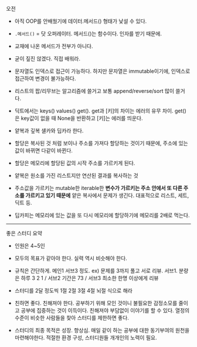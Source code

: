 
오전

 - 아직 OOP를 안배웠기에 데이터.메서드() 형태가 낯설 수 있다.

 - `.메서드()` = 닷 오퍼레이터. 메서드()는 함수이다. 인자를 받기 때문에.

 - 교재에 나온 메서드가 전부가 아니다.

 - 굳이 짚진 않겠다. 직접 배워라.

 - 문자열도 인덱스로 접근이 가능하다. 하지만 문자열은 immutable이기에, 인덱스로 접근하여 변경이 불가능하다.

 - 리스트의 팝/리무브는 알고리즘에 쓸거고 보통 append/reverse/sort 많이 쓸거다.

 - 딕트에서는 keys() values() get(). get과 [키]의 차이는 에러의 유무 차이. get()은 key값이 없을 때 None을 반환하고 [키]는 에러를 띄운다.

 - 얕복과 깊복 섈카와 딥카라 한다.

 - 할당은 복사된 것 처럼 보이나 주소를 가져다 할당하는 것이기 때문에, 주소에 있는 값이 바뀌면 다같이 바뀐다.

 - 할당은 메모리에 할당된 값의 시작 주소를 가르키게 된다.

 - 얕복은 원소를 가진 리스트지만 연산된 결과를 복사하는 것

 - 주소값을 가르키는 mutable한 iterable한 **변수가 가르키는 주소 안에서 또 다른 주소를 가르키고 있기 때문에** 얕은 복사에서 문제가 생긴다. 대표적으로 리스트, 세트, 딕트 등. 

 - 딥카피는 메모리에 있는 값을 또 다시 메모리에 할당하기에 메모리를 2배로 먹는다.

------

좋은 스터디 요약

 - 인원은 4~5인

 - 모두의 목표가 같아야 한다. 실력 역시 비슷해야 한다.

 - 규칙은 간단하게. 메인1 서브3 정도. ex) 문제를 3까지 풀고 서로 리뷰. 서브1. 분량은 하루 3 2 1 / 서브2 기간은 73 / 서브3 최소한 한명 이상에게 리뷰

 - 스터디를 2달 정도씩 1절 2절 3절 4절 뇌절 식으로 해라

 - 친하면 좋다. 친해져야 한다. 공부하기 위해 모인 것이니 불필요한 감정소모를 줄이고 공부에 집중하는 것이 이득이다. 친해져야 부담없이 이야기를 할 수 있다. 열정의 수준이 비슷한 사람들을 찾아 스터디를 제한하면 좋다.

 - 스터디의 최종 목적은 성장. 향상심. 매일 같이 하는 공부에 대한 동기부여의 원천을 마련해야한다. 적절한 환경 구성, 스터디원들 개개인의 노력이 필요.






















